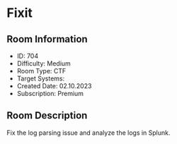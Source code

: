 ﻿# Fixit

## Room Information
- ID: 704
- Difficulty: Medium
- Room Type: CTF
- Target Systems: 
- Created Date: 02.10.2023
- Subscription: Premium

## Room Description
Fix the log parsing issue and analyze the logs in Splunk.
